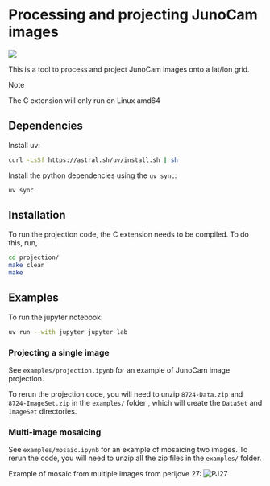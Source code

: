 # Processing and projecting JunoCam images

[<img src="https://readthedocs.org/projects/junocamprojection/badge/?version=latest&style=flat-default">](https://junocamprojection.readthedocs.io/en/latest/)

This is a tool to process and project JunoCam images onto a lat/lon grid.

>[!NOTE]
>The C extension will only run on Linux amd64

## Dependencies
Install uv:
```bash
curl -LsSf https://astral.sh/uv/install.sh | sh
```

Install the python dependencies using the `uv sync`:

```bash
uv sync
```

## Installation
To run the projection code, the C extension needs to be compiled. To do this, run,
```bash
cd projection/
make clean
make
```

## Examples

To run the jupyter notebook:
```bash
uv run --with jupyter jupyter lab
```

### Projecting a single image 

See `examples/projection.ipynb` for an example of JunoCam image projection.

To rerun the projection code, you will need to unzip `8724-Data.zip` and `8724-ImageSet.zip`
in the `examples/` folder , which will create the `DataSet` and `ImageSet` directories. 

### Multi-image mosaicing
See `examples/mosaic.ipynb` for an example of mosaicing two images. To rerun the code, 
you will need to unzip all the zip files in the `examples/` folder. 

Example of mosaic from multiple images from perijove 27:
![PJ27](https://raw.githubusercontent.com/ramanakumars/JunoCamProjection/master/examples/PJ27_mosaic_RGB.png)
